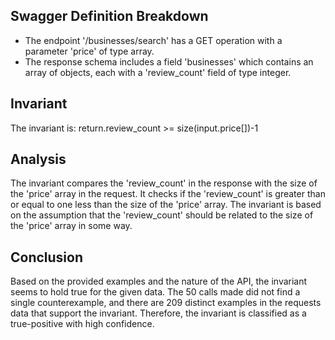 ## Swagger Definition Breakdown
- The endpoint '/businesses/search' has a GET operation with a parameter 'price' of type array.
- The response schema includes a field 'businesses' which contains an array of objects, each with a 'review_count' field of type integer.

## Invariant
The invariant is: return.review_count >= size(input.price[])-1

## Analysis
The invariant compares the 'review_count' in the response with the size of the 'price' array in the request. It checks if the 'review_count' is greater than or equal to one less than the size of the 'price' array. The invariant is based on the assumption that the 'review_count' should be related to the size of the 'price' array in some way.

## Conclusion
Based on the provided examples and the nature of the API, the invariant seems to hold true for the given data. The 50 calls made did not find a single counterexample, and there are 209 distinct examples in the requests data that support the invariant. Therefore, the invariant is classified as a true-positive with high confidence.
